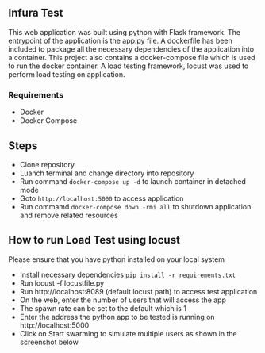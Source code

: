 ## Infura Test 
This web application was built using python with Flask framework. The entrypoint of the application is the app.py file. A dockerfile has been included to package all the necessary dependencies of the application into a container. This project also contains a docker-compose file which is used to run the docker container. A load testing framework, locust was used to perform load testing on application.

### Requirements
- Docker
- Docker Compose

## Steps
- Clone repository
- Luanch terminal and change directory into repository
- Run command `docker-compose up -d` to launch container in detached mode
- Goto `http://localhost:5000` to access application
- Run commamd `docker-compose down -rmi all` to shutdown application and remove related resources

## How to run Load Test using locust
Please ensure that you have python installed on your local system
- Install necessary dependencies `pip install -r requirements.txt`
- Run locust -f locustfile.py
- Run http://localhost:8089 (default locust path) to access test application
- On the web, enter the number of users that will access the app
- The spawn rate can be set to the default which is 1 
- Enter the address the python app to be tested is running on http://localhost:5000
- Click on Start swarming to simulate multiple users as shown in the screenshot below
